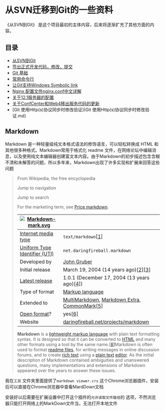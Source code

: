 # 从SVN迁移到Git的一些资料
 《从SVN到Git》 是这个项目最初的主体内容，后来将逐渐扩充了其他方面的内容。

## 目录
- [从SVN到Git](https://civpub.vicp.net:8443/wangjinbo/Svn-to-Git/blob/master/%E4%BB%8ESVN%E5%88%B0Git.md) 
- [签出正式开发代码，修改，提交](https://civpub.vicp.net:8443/wangjinbo/Svn-to-Git/blob/master/%E7%AD%BE%E5%87%BA%E6%AD%A3%E5%BC%8F%E5%BC%80%E5%8F%91%E4%BB%A3%E7%A0%81%EF%BC%8C%E4%BF%AE%E6%94%B9%EF%BC%8C%E6%8F%90%E4%BA%A4.md) 
- [Git 基础](https://civpub.vicp.net:8443/wangjinbo/Svn-to-Git/blob/master/Git%20%E5%9F%BA%E7%A1%80.md) 
- [常用命令行](https://civpub.vicp.net:8443/wangjinbo/Svn-to-Git/blob/master/%E5%B8%B8%E7%94%A8%E5%91%BD%E4%BB%A4%E8%A1%8C.md) 
- [让Git支持Windows Symbolic link](https://civpub.vicp.net:8443/wangjinbo/Svn-to-Git/blob/master/%E8%AE%A9Git%E6%94%AF%E6%8C%81Windows%20Symbolic%20link.md) 
- [Nginx 配置文件nginx.conf中文详解](https://civpub.vicp.net:8443/wangjinbo/Svn-to-Git/blob/master/Nginx%20%E9%85%8D%E7%BD%AE%E6%96%87%E4%BB%B6nginx.conf%E4%B8%AD%E6%96%87%E8%AF%A6%E8%A7%A3.md) 
- [关于12.1服务器的配置](https://civpub.vicp.net:8443/wangjinbo/Svn-to-Git/blob/master/%E5%85%B3%E4%BA%8E12.1%E6%9C%8D%E5%8A%A1%E5%99%A8%E7%9A%84%E9%85%8D%E7%BD%AE.md) 
- [关于ConfCenter和Web4移出服务代码的更新](https://civpub.vicp.net:8443/wangjinbo/Svn-to-Git/blob/master/%E5%AF%B9%E4%BA%8EConfCenter%E5%92%8CWeb4%E7%A7%BB%E5%87%BA%E6%9C%8D%E5%8A%A1%E4%BB%A3%E7%A0%81%E7%9A%84%E6%9B%B4%E6%96%B0.md) 
- [Git 使用Http(s)协议同步时修改验证](Git 使用Http(s)协议同步时修改验证.md)


## Markdown
Markdown 是一种轻量级纯文本格式语法的修饰语言，可以轻松转换成 HTML 和其他很多种格式。Markdown常用于格式化 readme 文件，在网络论坛中编辑消息，以及使用纯文本编辑器创建富文本内容。由于Markdown的初步描述包含含糊不清和未解答的问题，所以多年来，Markdown出现了许多实现和扩展来回答这些问题
> From Wikipedia, the free encyclopedia
>
> Jump to navigation
>
> Jump to search
>
> For the marketing term, see [Price markdown](https://en.wikipedia.org/wiki/Price_markdown).
>
> | [![Markdown-mark.svg](https://upload.wikimedia.org/wikipedia/commons/thumb/4/48/Markdown-mark.svg/64px-Markdown-mark.svg.png)](https://en.wikipedia.org/wiki/File:Markdown-mark.svg) |                                                              |
> | ------------------------------------------------------------ | ------------------------------------------------------------ |
> | [Internet media type](https://en.wikipedia.org/wiki/Media_type) | `text/markdown`[[1\]](https://en.wikipedia.org/wiki/Markdown#cite_note-rfc7763-1) |
> | [Uniform Type Identifier (UTI)](https://en.wikipedia.org/wiki/Uniform_Type_Identifier) | `net.daringfireball.markdown`                                |
> | Developed by                                                 | [John Gruber](https://en.wikipedia.org/wiki/John_Gruber)     |
> | Initial release                                              | March 19, 2004 (14 years ago)[[2\]](https://en.wikipedia.org/wiki/Markdown#cite_note-markdown-swartz-2)[[3\]](https://en.wikipedia.org/wiki/Markdown#cite_note-gruber-2004-release-3) |
> | [Latest release](https://en.wikipedia.org/wiki/Software_release_life_cycle) | 1.0.1 (December 17, 2004 (13 years ago)[[4\]](https://en.wikipedia.org/wiki/Markdown#cite_note-md-4)) |
> | Type of format                                               | [Markup language](https://en.wikipedia.org/wiki/Markup_language) |
> | Extended to                                                  | [MultiMarkdown](https://en.wikipedia.org/wiki/MultiMarkdown), [Markdown Extra](https://en.wikipedia.org/wiki/Markdown_Extra), [CommonMark](https://en.wikipedia.org/wiki/CommonMark)[[5\]](https://en.wikipedia.org/wiki/Markdown#cite_note-rfc7764-5) |
> | [Open format](https://en.wikipedia.org/wiki/Open_format)?    | yes[[6\]](https://en.wikipedia.org/wiki/Markdown#cite_note-license-6) |
> | Website                                                      | [daringfireball.net/projects/markdown](https://daringfireball.net/projects/markdown) |
>
> **Markdown** is a [lightweight markup language](https://en.wikipedia.org/wiki/Lightweight_markup_language) with plain text formatting syntax. It is designed so that it can be converted to [HTML](https://en.wikipedia.org/wiki/HTML) and many other formats using a tool by the same name.[[8\]](https://en.wikipedia.org/wiki/Markdown#cite_note-8)Markdown is often used to format [readme files](https://en.wikipedia.org/wiki/README), for writing messages in online discussion forums, and to create [rich text](https://en.wikipedia.org/wiki/Formatted_text) using a [plain text](https://en.wikipedia.org/wiki/Plain_text) [editor](https://en.wikipedia.org/wiki/Text_editor). As the initial description of Markdown contained ambiguities and unanswered questions, many implementations and extensions of Markdown appeared over the years to answer these issues.

 我在`工具` 文件夹里面提供了`markdown viewer.crx` 这个Chrome浏览器插件，安装后可以直接在Chrome浏览器中查看MardDown文档

 安装好以后需要在扩展设置中打开这个插件的`允许读取文件路径`的 选项，不然浏览器只能打开网络上的MarkDown文件当，无法打开本地文件

